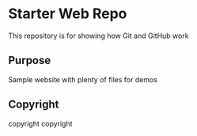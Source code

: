 # Starter Web Repo

This repository is for showing how Git and GitHub work

## Purpose

Sample website with plenty of files for demos

## Copyright
copyright copyright
